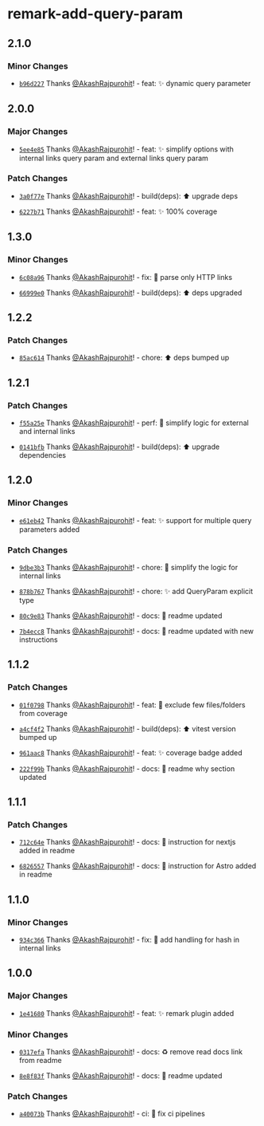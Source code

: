 # remark-add-query-param

## 2.1.0

### Minor Changes

- [`b96d227`](https://github.com/AkashRajpurohit/remark-add-query-param/commit/b96d227d0b203925f441048b90edf5b4451c66d5) Thanks [@AkashRajpurohit](https://github.com/AkashRajpurohit)! - feat: :sparkles: dynamic query parameter

## 2.0.0

### Major Changes

- [`5ee4e85`](https://github.com/AkashRajpurohit/remark-add-query-param/commit/5ee4e851609bba2face9a7df332325f190056f90) Thanks [@AkashRajpurohit](https://github.com/AkashRajpurohit)! - feat: :sparkles: simplify options with internal links query param and external links query param

### Patch Changes

- [`3a0f77e`](https://github.com/AkashRajpurohit/remark-add-query-param/commit/3a0f77e6e6c5b9bec96044b854d307f55b028c06) Thanks [@AkashRajpurohit](https://github.com/AkashRajpurohit)! - build(deps): :arrow_up: upgrade deps

- [`6227b71`](https://github.com/AkashRajpurohit/remark-add-query-param/commit/6227b7159cdd060d23e7f3f942fec26fc38f9450) Thanks [@AkashRajpurohit](https://github.com/AkashRajpurohit)! - feat: :sparkles: 100% coverage

## 1.3.0

### Minor Changes

- [`6c08a96`](https://github.com/AkashRajpurohit/remark-add-query-param/commit/6c08a96f1dd39060b55bbbafa9d2b6c3c10788f2) Thanks [@AkashRajpurohit](https://github.com/AkashRajpurohit)! - fix: :bug: parse only HTTP links

- [`66999e0`](https://github.com/AkashRajpurohit/remark-add-query-param/commit/66999e050e2da5f1feea1c59eb717f60d373422f) Thanks [@AkashRajpurohit](https://github.com/AkashRajpurohit)! - build(deps): :arrow_up: deps upgraded

## 1.2.2

### Patch Changes

- [`85ac614`](https://github.com/AkashRajpurohit/remark-add-query-param/commit/85ac61496819c2dc540d4a55ced5a88f50251d43) Thanks [@AkashRajpurohit](https://github.com/AkashRajpurohit)! - chore: :arrow_up: deps bumped up

## 1.2.1

### Patch Changes

- [`f55a25e`](https://github.com/AkashRajpurohit/remark-add-query-param/commit/f55a25eaf814c0025896c857977d7a1970c8c0eb) Thanks [@AkashRajpurohit](https://github.com/AkashRajpurohit)! - perf: :rocket: simplify logic for external and internal links

- [`0141bfb`](https://github.com/AkashRajpurohit/remark-add-query-param/commit/0141bfbcf88a01bf2d4a652fc6de40ec2c7cf92b) Thanks [@AkashRajpurohit](https://github.com/AkashRajpurohit)! - build(deps): :arrow_up: upgrade dependencies

## 1.2.0

### Minor Changes

- [`e61eb42`](https://github.com/AkashRajpurohit/remark-add-query-param/commit/e61eb423a8e1a88e1e4d3ab6e6474d4c51d51537) Thanks [@AkashRajpurohit](https://github.com/AkashRajpurohit)! - feat: :sparkles: support for multiple query parameters added

### Patch Changes

- [`9dbe3b3`](https://github.com/AkashRajpurohit/remark-add-query-param/commit/9dbe3b3f79f987e02ec93990f197926561c68b06) Thanks [@AkashRajpurohit](https://github.com/AkashRajpurohit)! - chore: :truck: simplify the logic for internal links

- [`878b767`](https://github.com/AkashRajpurohit/remark-add-query-param/commit/878b767a4c0769ee17d194717fcc7d57c3b8eab7) Thanks [@AkashRajpurohit](https://github.com/AkashRajpurohit)! - chore: :sparkles: add QueryParam explicit type

- [`80c9e83`](https://github.com/AkashRajpurohit/remark-add-query-param/commit/80c9e83688aaa37c62f52524bb6c7c30a5abe856) Thanks [@AkashRajpurohit](https://github.com/AkashRajpurohit)! - docs: :memo: readme updated

- [`7b4ecc8`](https://github.com/AkashRajpurohit/remark-add-query-param/commit/7b4ecc89309b81008486e49b945000c65532014e) Thanks [@AkashRajpurohit](https://github.com/AkashRajpurohit)! - docs: :memo: readme updated with new instructions

## 1.1.2

### Patch Changes

- [`01f0798`](https://github.com/AkashRajpurohit/remark-add-query-param/commit/01f0798911433cdd9a43670082d896bdbaf4980b) Thanks [@AkashRajpurohit](https://github.com/AkashRajpurohit)! - feat: :wrench: exclude few files/folders from coverage

- [`a4cf4f2`](https://github.com/AkashRajpurohit/remark-add-query-param/commit/a4cf4f2bdf0e66fa6c1f0c35aeb9560bb5f11dc9) Thanks [@AkashRajpurohit](https://github.com/AkashRajpurohit)! - build(deps): :arrow_up: vitest version bumped up

- [`961aac8`](https://github.com/AkashRajpurohit/remark-add-query-param/commit/961aac8843b548d7f61f027760fc59961c177078) Thanks [@AkashRajpurohit](https://github.com/AkashRajpurohit)! - feat: :sparkles: coverage badge added

- [`222f99b`](https://github.com/AkashRajpurohit/remark-add-query-param/commit/222f99bd86ca6d6e0d2462f237a4b1c56e94123c) Thanks [@AkashRajpurohit](https://github.com/AkashRajpurohit)! - docs: :memo: readme why section updated

## 1.1.1

### Patch Changes

- [`712c64e`](https://github.com/AkashRajpurohit/remark-add-query-param/commit/712c64e6f7c70a7a711380898d4a336d5335cd8f) Thanks [@AkashRajpurohit](https://github.com/AkashRajpurohit)! - docs: :memo: instruction for nextjs added in readme

- [`6826557`](https://github.com/AkashRajpurohit/remark-add-query-param/commit/6826557edc0b0738df903684136193545be57f86) Thanks [@AkashRajpurohit](https://github.com/AkashRajpurohit)! - docs: :memo: instruction for Astro added in readme

## 1.1.0

### Minor Changes

- [`934c366`](https://github.com/AkashRajpurohit/remark-add-query-param/commit/934c366bf4aad13ebd11b9fb6bb36f1833120fe6) Thanks [@AkashRajpurohit](https://github.com/AkashRajpurohit)! - fix: :bug: add handling for hash in internal links

## 1.0.0

### Major Changes

- [`1e41680`](https://github.com/AkashRajpurohit/remark-add-query-param/commit/1e4168019aeb498df65fed9608fe5879976bb05c) Thanks [@AkashRajpurohit](https://github.com/AkashRajpurohit)! - feat: :sparkles: remark plugin added

### Minor Changes

- [`0317efa`](https://github.com/AkashRajpurohit/remark-add-query-param/commit/0317efa739c7b5eb1e131cfe53fe4294e0a753b7) Thanks [@AkashRajpurohit](https://github.com/AkashRajpurohit)! - docs: :recycle: remove read docs link from readme

- [`8e8f83f`](https://github.com/AkashRajpurohit/remark-add-query-param/commit/8e8f83f20f0831609af5bb0b8c5e758d3cac4583) Thanks [@AkashRajpurohit](https://github.com/AkashRajpurohit)! - docs: :memo: readme updated

### Patch Changes

- [`a40073b`](https://github.com/AkashRajpurohit/remark-add-query-param/commit/a40073bf9158f5b03e07b46e089b48ce9ac99b19) Thanks [@AkashRajpurohit](https://github.com/AkashRajpurohit)! - ci: :wrench: fix ci pipelines

